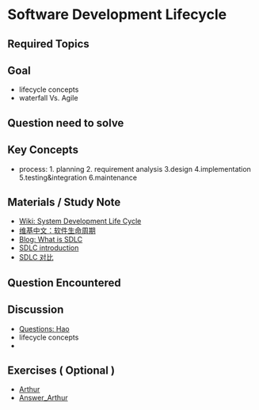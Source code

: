 # **Software Development Lifecycle**

## **Required Topics**

## **Goal**

- lifecycle concepts
- waterfall Vs. Agile

## **Question need to solve**


## **Key Concepts**
- process: 1. planning 2. requirement analysis 3.design 4.implementation 5.testing&integration 6.maintenance

## **Materials / Study Note**

- [Wiki: System Development Life Cycle](https://en.wikipedia.org/wiki/Systems_development_life_cycle)
- [维基中文：软件生命周期](https://zh.wikipedia.org/wiki/%E7%B3%BB%E7%BB%9F%E5%8F%91%E5%B1%95%E7%94%9F%E5%91%BD%E5%91%A8%E6%9C%9F)
- [Blog: What is SDLC](https://stackify.com/what-is-sdlc/)
- [SDLC introduction](https://blog.csdn.net/kuangwt1988/article/details/55044520)
- [SDLC 对比](https://blog.csdn.net/kuangwt1988/article/details/55188049)
  
## **Question Encountered**


## **Discussion**

- [Questions: Hao](assets/question_Hao.js)
- lifecycle concepts
 - 

## **Exercises** ( Optional )
- [Arthur](assets/Question_Arthur.js)
- [Answer_Arthur](assets/Answer_Arthur.js)